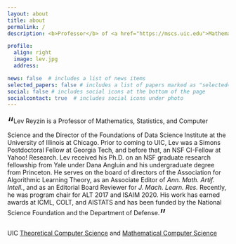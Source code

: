 ```yaml
---
layout: about
title: about
permalink: /
description: <b>Professor</b> of <a href="https://mscs.uic.edu">Mathematics, Statistics, & Computer Science</a> | <b>Director</b> of <a href="https://tripods.uic.edu">Foundations of Data Science Institute</a> 

profile:
  align: right
  image: lev.jpg
  address: 

news: false  # includes a list of news items
selected_papers: false # includes a list of papers marked as "selected={true}"
social: false # includes social icons at the bottom of the page
socialcontact: true  # includes social icons under photo
---
```


<sub><sub><sub><span style="font-size:xx-large;">&ldquo;</span></sub></sub></sub>Lev Reyzin is a Professor of Mathematics, Statistics, and Computer Science and the
Director of the Foundations of Data Science Institute at the University of Illinois at Chicago.
Prior to coming to UIC, Lev was a Simons Postdoctoral Fellow at Georgia Tech, and before that, an
NSF CI-Fellow at Yahoo! Research. Lev received his Ph.D. on an NSF graduate research fellowship from Yale under Dana Angluin and his undergraduate degree from Princeton.
He serves on the board of directors of the Association for Algorithmic Learning Theory, as an Associate Editor of <i>Ann. Math. Artif. Intell.</i>, and as an Editorial Board
Reviewer for <i>J. Mach. Learn. Res.</i>  Recently, he was program chair for ALT 2017 and ISAIM 2020. His work has earned awards at ICML, COLT, and AISTATS and has been
funded by the National Science Foundation and the Department of Defense.<sub><sub><sub><span style="font-size:xx-large;">&rdquo;</span></sub></sub></sub>

UIC <a href="https://theory.cs.uic.edu/">Theoretical Computer Science</a> and <a href="http://homepages.math.uic.edu/~mcs/">Mathematical Computer Science</a>

<!--<span style="font-size:smaller">Research supported in part by the grants:
NSF [CCF-1934915](https://www.nsf.gov/awardsearch/showAward?AWD_ID=1934915) (2019-2022),
NSF [CCF-1848966](https://www.nsf.gov/awardsearch/showAward?AWD_ID=1848966) (2018-2021),
NSF [IIS-1526379](https://www.nsf.gov/awardsearch/showAward?AWD_ID=1526379) (2015-2018),
and [ARO 66497-NS](https://apps.dtic.mil/sti/pdfs/AD1058732.pdf) (2015-2016).</span>-->
